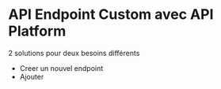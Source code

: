 # API Endpoint Custom avec API Platform

2 solutions pour deux besoins différents
- Creer un nouvel endpoint
- Ajouter